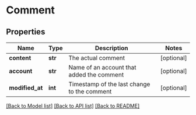 # Comment

## Properties
Name | Type | Description | Notes
------------ | ------------- | ------------- | -------------
**content** | **str** | The actual comment | [optional] 
**account** | **str** | Name of an account that added the comment | [optional] 
**modified_at** | **int** | Timestamp of the last change to the comment | [optional] 

[[Back to Model list]](../README.md#documentation-for-models) [[Back to API list]](../README.md#documentation-for-api-endpoints) [[Back to README]](../README.md)


